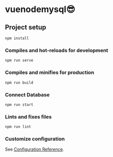 # vuenodemysql😎

## Project setup
```
npm install
```

### Compiles and hot-reloads for development
```
npm run serve
```

### Compiles and minifies for production
```
npm run build
```

### Connect Database
```
npm run start
```

### Lints and fixes files
```
npm run lint
```

### Customize configuration
See [Configuration Reference](https://cli.vuejs.org/config/).

